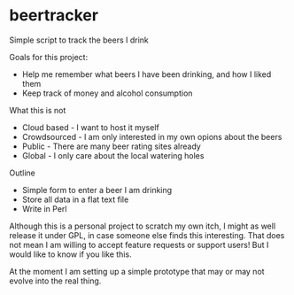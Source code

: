 # beertracker
Simple script to track the beers I drink

Goals for this project:
 - Help me remember what beers I have been drinking, and how I liked them
 - Keep track of money and alcohol consumption

What this is not
 - Cloud based - I want to host it myself
 - Crowdsourced - I am only interested in my own opions about the beers
 - Public - There are many beer rating sites already
 - Global - I only care about the local watering holes

Outline
 - Simple form to enter a beer I am drinking
 - Store all data in a flat text file
 - Write in Perl

Although this is a personal project to scratch my own itch, I might as well
release it under GPL, in case someone else finds this interesting. That does
not mean I am willing to accept feature requests or support users! But I would
like to know if you like this.

At the moment I am setting up a simple prototype that may or may not evolve
into the real thing.




